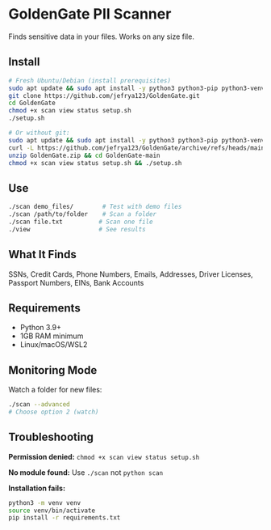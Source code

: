 # GoldenGate PII Scanner

Finds sensitive data in your files. Works on any size file.

## Install

```bash
# Fresh Ubuntu/Debian (install prerequisites)
sudo apt update && sudo apt install -y python3 python3-pip python3-venv python3-dev git
git clone https://github.com/jefrya123/GoldenGate.git
cd GoldenGate
chmod +x scan view status setup.sh
./setup.sh

# Or without git:
sudo apt update && sudo apt install -y python3 python3-pip python3-venv python3-dev curl unzip
curl -L https://github.com/jefrya123/GoldenGate/archive/refs/heads/main.zip -o GoldenGate.zip
unzip GoldenGate.zip && cd GoldenGate-main
chmod +x scan view status setup.sh && ./setup.sh
```

## Use

```bash
./scan demo_files/        # Test with demo files
./scan /path/to/folder    # Scan a folder
./scan file.txt          # Scan one file
./view                   # See results
```

## What It Finds

SSNs, Credit Cards, Phone Numbers, Emails, Addresses, Driver Licenses, Passport Numbers, EINs, Bank Accounts

## Requirements

- Python 3.9+
- 1GB RAM minimum
- Linux/macOS/WSL2

## Monitoring Mode

Watch a folder for new files:
```bash
./scan --advanced
# Choose option 2 (watch)
```

## Troubleshooting

**Permission denied:** `chmod +x scan view status setup.sh`

**No module found:** Use `./scan` not `python scan`

**Installation fails:** 
```bash
python3 -m venv venv
source venv/bin/activate
pip install -r requirements.txt
```